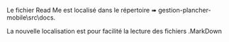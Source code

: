 Le fichier Read Me est localisé dans le répertoire ➠ gestion-plancher-mobile\src\docs.

La nouvelle localisation est pour facilité la lecture des fichiers .MarkDown
